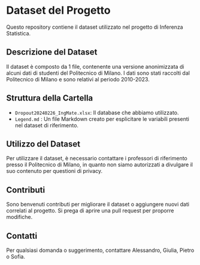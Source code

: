 # Dataset del Progetto

Questo repository contiene il dataset utilizzato nel progetto di Inferenza Statistica.

## Descrizione del Dataset

Il dataset è composto da 1 file, contenente una versione anonimizzata di alcuni dati di studenti del Politecnico di Milano. I dati sono stati raccolti dal Politecnico di Milano e sono relativi al periodo 2010-2023.

## Struttura della Cartella

- `Dropout20240226_IngMate.xlsx`: Il database che abbiamo utilizzato.
- `Legend.md` : Un file Markdown creato per esplicitare le variabili presenti nel dataset di riferimento.

## Utilizzo del Dataset

Per utilizzare il dataset, è necessario contattare i professori di riferimento presso il Politecnico di Milano, in quanto non siamo autorizzati a divulgare il suo contenuto per questioni di privacy.

## Contributi

Sono benvenuti contributi per migliorare il dataset o aggiungere nuovi dati correlati al progetto. Si prega di aprire una pull request per proporre modifiche.

## Contatti

Per qualsiasi domanda o suggerimento, contattare Alessandro, Giulia, Pietro o Sofia.
